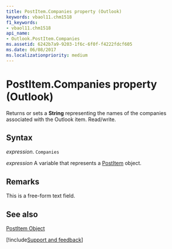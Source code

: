 ```yaml
---
title: PostItem.Companies property (Outlook)
keywords: vbaol11.chm1518
f1_keywords:
- vbaol11.chm1518
api_name:
- Outlook.PostItem.Companies
ms.assetid: 6242b7a9-9203-1f6c-6f0f-f4222fdcf605
ms.date: 06/08/2017
ms.localizationpriority: medium
---
```



# PostItem.Companies property (Outlook)

Returns or sets a **String** representing the names of the companies associated with the Outlook item. Read/write.


## Syntax

_expression_. `Companies`

_expression_ A variable that represents a [PostItem](Outlook.PostItem.md) object.


## Remarks

This is a free-form text field. 


## See also


[PostItem Object](Outlook.PostItem.md)

[!include[Support and feedback](~/includes/feedback-boilerplate.md)]